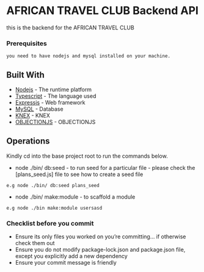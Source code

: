 # AFRICAN TRAVEL CLUB Backend API

this is the backend for the AFRICAN TRAVEL CLUB

### Prerequisites

```
you need to have nodejs and mysql installed on your machine.
```

## Built With

- [Nodejs](https://nodejs.org/) - The runtime platform
- [Typescript](https://www.typescriptlang.org/) - The language used
- [Expressjs](https://expressjs.com/) - Web framework
- [MySQL](https://www.mysql.com/) - Database
- [KNEX](http://knexjs.org/) - KNEX
- [OBJECTIONJS](https://vincit.github.io/objection.js/) - OBJECTIONJS

## Operations

Kindly cd into the base project root to run the commands below.

- node ./bin/ db:seed <seedFileName> - to run seed for a particular file - please check the [plans_seed.js] file to see how to create a seed file

```
e.g node ./bin/ db:seed plans_seed
```

- node ./bin/ make:module <moduleName> - to scaffold a module

```
e.g node ./bin make:module usersasd
```

### Checklist before you commit

- Ensure its only files you worked on you’re committing… if otherwise check them out
- Ensure you do not modify package-lock.json and package.json file, except you explicitly add a new dependency
- Ensure your commit message is friendly
